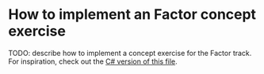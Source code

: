 # How to implement an Factor concept exercise

TODO: describe how to implement a concept exercise for the Factor track. For inspiration, check out the [C# version of this file][csharp-implementing].

[csharp-implementing]: ../../csharp/docs/implementing-a-concept-exercise.md
